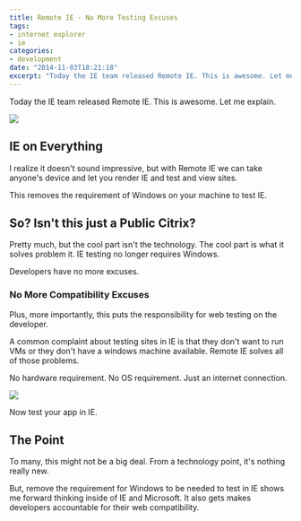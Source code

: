 ```yaml
---
title: Remote IE - No More Testing Excuses
tags:
- internet explorer
- ie
categories:
- development
date: "2014-11-03T18:21:18"
excerpt: "Today the IE team released Remote IE. This is awesome. Let me explain."
---
```


[1]: WP_20141103_002-1-.jpg
[2]: banner.PNG

Today the IE team released Remote IE. This is awesome. Let me explain.

![][1]

## IE on Everything

I realize it doesn't sound impressive, but with Remote IE we can take anyone's device and let you render IE and test and view sites. 

This removes the requirement of Windows on your machine to test IE.

## So? Isn't this just a Public Citrix?

Pretty much, but the cool part isn't the technology. The cool part is what it solves problem it. IE testing no longer requires Windows. 

Developers have no more excuses.

### No More Compatibility Excuses

Plus, more importantly, this puts the responsibility for web testing on the developer.

A common complaint about testing sites in IE is that they don't want to run VMs or they don't have a windows machine available. Remote IE solves all of those problems.

No hardware requirement. No OS requirement. Just an internet connection.

![][2]

Now test your app in IE.

## The Point

To many, this might not be a big deal. From a technology point, it's nothing really new.

But, remove the requirement for Windows to be needed to test in IE shows me forward thinking inside of IE and Microsoft. It also gets makes developers accountable for their web compatibility.